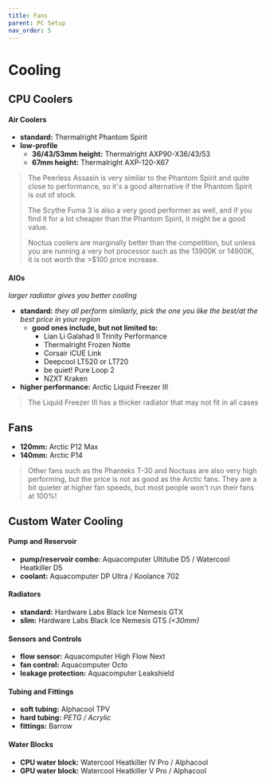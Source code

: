 ```yaml
---
title: Fans
parent: PC Setup
nav_order: 5
---
```

# Cooling

## CPU Coolers

#### Air Coolers

- **standard:** Thermalright Phantom Spirit
- **low-profile** 
	- **36/43/53mm height:** Thermalright AXP90-X36/43/53
	- **67mm height:** Thermalright AXP-120-X67

> The Peerless Assasin is very similar to the Phantom Spirit and quite close to performance, so it's a good alternative if the Phantom Spirit is out of stock.
> 
> The Scythe Fuma 3 is also a very good performer as well, and if you find it for a lot cheaper than the Phantom Spirit, it might be a good value.
> 
> Noctua coolers are marginally better than the competition, but unless you are running a very hot processor such as the 13900K or 14900K, it is not worth the >$100 price increase.

#### AIOs

*larger radiator gives you better cooling*
- **standard:** *they all perform similarly, pick the one you like the best/at the best price in your region*
	- **good ones include, but not limited to:**
		- Lian Li Galahad II Trinity Performance
		- Thermalright Frozen Notte
		- Corsair iCUE Link
		- Deepcool LT520 or LT720
		- be quiet! Pure Loop 2
		- NZXT Kraken
- **higher performance:** Arctic Liquid Freezer III 

> The Liquid Freezer III has a thicker radiator that may not fit in all cases

## Fans

- **120mm:** Arctic P12 Max
- **140mm:** Arctic P14

> Other fans such as the Phanteks T-30 and Noctuas are also very high performing, but the price is not as good as the Arctic fans. They are a bit quieter at higher fan speeds, but most people won't run their fans at 100%!

## Custom Water Cooling

#### Pump and Reservoir

- **pump/reservoir combo:** Aquacomputer Ultitube D5 / Watercool Heatkiller D5
- **coolant:** Aquacomputer DP Ultra / Koolance 702

#### Radiators

- **standard:** Hardware Labs Black Ice Nemesis GTX
- **slim:** Hardware Labs Black Ice Nemesis GTS *(<30mm)*

#### Sensors and Controls

- **flow sensor:** Aquacomputer High Flow Next
- **fan control:** Aquacomputer Octo
- **leakage protection:** Aquacomputer Leakshield

#### Tubing and Fittings

- **soft tubing:** Alphacool TPV
- **hard tubing:** *PETG / Acrylic*
- **fittings:** Barrow

#### Water Blocks

- **CPU water block:** Watercool Heatkiller IV Pro / Alphacool
- **GPU water block:** Watercool Heatkiller V Pro / Alphacool

